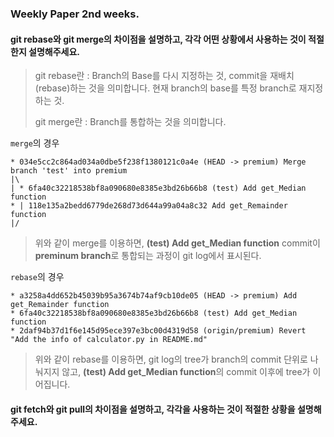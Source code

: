 ### Weekly Paper 2nd weeks.

#### git rebase와 git merge의 차이점을 설명하고, 각각 어떤 상황에서 사용하는 것이 적절한지 설명해주세요.

> git rebase란 : Branch의 Base를 다시 지정하는 것, commit을 재배치(rebase)하는 것을 의미합니다. 현재 branch의 base를 특정 branch로 재지정하는 것.
> 
> git merge란 : Branch를 통합하는 것을 의미합니다.

`merge`의 경우
```
* 034e5cc2c864ad034a0dbe5f238f1380121c0a4e (HEAD -> premium) Merge branch 'test' into premium
|\  
| * 6fa40c32218538bf8a090680e8385e3bd26b66b8 (test) Add get_Median function
* | 118e135a2bedd6779de268d73d644a99a04a8c32 Add get_Remainder function
|/  
```
> 위와 같이 merge를 이용하면, **(test) Add get_Median function** commit이  **preminum branch**로 통합되는 과정이 git log에서 표시된다.

`rebase`의 경우
```
* a3258a4dd652b45039b95a3674b74af9cb10de05 (HEAD -> premium) Add get_Remainder function
* 6fa40c32218538bf8a090680e8385e3bd26b66b8 (test) Add get_Median function
* 2daf94b37d1f6e145d95ece397e3bc00d4319d58 (origin/premium) Revert "Add the info of calculator.py in README.md"
```
> 위와 같이 rebase를 이용하면, git log의 tree가 branch의 commit 단위로 나눠지지 않고, **(test) Add get_Median function**의 commit 이후에 tree가 이어집니다.


#### git fetch와 git pull의 차이점을 설명하고, 각각을 사용하는 것이 적절한 상황을 설명해주세요.

